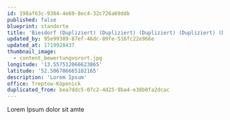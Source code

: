 ```yaml
---
id: 198af63c-9384-4e69-8ec4-32c726a69ddb
published: false
blueprint: standorte
title: 'Biesdorf (Dupliziert) (Dupliziert) (Dupliziert) (Dupliziert) (Dupliziert)'
updated_by: 95e99389-87ef-46dc-89fe-516fc22e966e
updated_at: 1719928437
thumbnail_image:
  - content_bewertungvorort.jpg
longitude: '13.557512066623865'
latitude: '52.506706665102165'
description: 'Lorem Ipsum'
office: Treptow-Köpenick
duplicated_from: bea7ddc5-07c2-4d25-9ba4-e38b0fa2dcac
---
```

Lorem Ipsum dolor sit amte